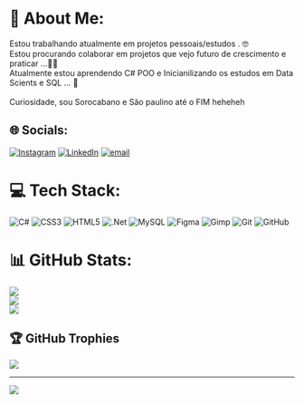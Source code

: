 # 💫 About Me:
Estou trabalhando atualmente em projetos pessoais/estudos . 🤓<br>Estou procurando colaborar em projetos que vejo futuro de crescimento e praticar ...👨‍💻<br>Atualmente estou aprendendo C# POO e Inicianilizando os estudos em Data Scients e SQL ... 🎲<br><br>Curiosidade, sou Sorocabano e São paulino  até o FIM heheheh 


## 🌐 Socials:
[![Instagram](https://img.shields.io/badge/Instagram-%23E4405F.svg?logo=Instagram&logoColor=white)](https://instagram.com/jean_cigerza) [![LinkedIn](https://img.shields.io/badge/LinkedIn-%230077B5.svg?logo=linkedin&logoColor=white)](https://linkedin.com/in/https://www.linkedin.com/in/jean-cigerza-785111194/) [![email](https://img.shields.io/badge/Email-D14836?logo=gmail&logoColor=white)](mailto:jeancigerza@gmail.com) 

# 💻 Tech Stack:
![C#](https://img.shields.io/badge/c%23-%23239120.svg?style=flat&logo=csharp&logoColor=white) ![CSS3](https://img.shields.io/badge/css3-%231572B6.svg?style=flat&logo=css3&logoColor=white) ![HTML5](https://img.shields.io/badge/html5-%23E34F26.svg?style=flat&logo=html5&logoColor=white)  ![.Net](https://img.shields.io/badge/.NET-5C2D91?style=flat&logo=.net&logoColor=white) ![MySQL](https://img.shields.io/badge/mysql-4479A1.svg?style=flat&logo=mysql&logoColor=white) ![Figma](https://img.shields.io/badge/figma-%23F24E1E.svg?style=flat&logo=figma&logoColor=white) ![Gimp](https://img.shields.io/badge/Gimp-657D8B?style=flat&logo=gimp&logoColor=FFFFFF) ![Git](https://img.shields.io/badge/git-%23F05033.svg?style=flat&logo=git&logoColor=white) ![GitHub](https://img.shields.io/badge/github-%23121011.svg?style=flat&logo=github&logoColor=white)
# 📊 GitHub Stats:
![](https://github-readme-stats.vercel.app/api?username=JeanCigerza2002&theme=dark&hide_border=false&include_all_commits=true&count_private=false)<br/>
![](https://nirzak-streak-stats.vercel.app/?user=JeanCigerza2002&theme=dark&hide_border=false)<br/>
![](https://github-readme-stats.vercel.app/api/top-langs/?username=JeanCigerza2002&theme=dark&hide_border=false&include_all_commits=true&count_private=false&layout=compact)

## 🏆 GitHub Trophies
![](https://github-profile-trophy.vercel.app/?username=JeanCigerza2002&theme=radical&no-frame=false&no-bg=false&margin-w=4)

---
[![](https://visitcount.itsvg.in/api?id=JeanCigerza2002&icon=1&color=7)](https://visitcount.itsvg.in)


